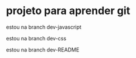 # projeto para aprender git

estou na branch dev-javascript

estou na branch dev-css

estou na branch dev-README
